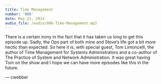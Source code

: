 ```yaml
---
title: Time Management
number: '006'
date: May 21, 2014
audio_file: /audio/006-Time-Management.mp3
---
```


There is a certain irony in the fact that it has taken us long to get this episode up. Sadly, the Ops part of both mine and Steve’s life got a bit more hectic than expected. So here it is, with special guest, Tom Limoncelli, the author of Time Management for Systems Administrators and a co-author of The Practice of System and Network Administration. It was great having Tom on the show and I hope we can have more episodes like this in the future.

— cwebber
